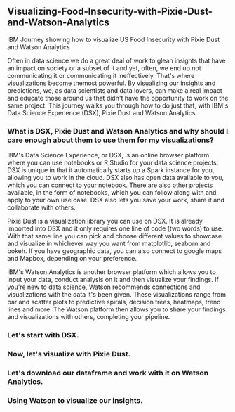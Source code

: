 ## Visualizing-Food-Insecurity-with-Pixie-Dust-and-Watson-Analytics
IBM Journey showing how to visualize US Food Insecurity with Pixie Dust and Watson Analytics

Often in data science we do a great deal of work to glean insights that have an impact on society or a subset of it and yet, often, we end up not communicating it or communicating it ineffectively. That's where visualizations become themost powerful. By visualizing our insights and predictions, we, as data scientists and data lovers, can make a real impact and educate those around us that didn't have the opportunity to work on the same project. This journey walks you through how to do just that, with IBM's Data Science Experience (DSX), Pixie Dust and Watson Analytics.

### What is DSX, Pixie Dust and Watson Analytics and why should I care enough about them to use them for my visualizations?

IBM's Data Science Experience, or DSX, is an online browser platform where you can use notebooks or R Studio for your data science projects. DSX is unique in that it automatically starts up a Spark instance for you, allowing you to work in the cloud. DSX also has open data available to you, which you can connect to your notebook. There are also other projects available, in the form of notebooks, which you can follow along with and apply to your own use case. DSX also lets you save your work, share it and collaborate with others.

Pixie Dust is a visualization library you can use on DSX. It is already imported into DSX and it only requires one line of code (two words) to use. With that same line you can pick and choose different values to showcase and visualize in whichever way you want from matplotlib, seaborn and bokeh. If you have geographic data, you can also connect to google maps and Mapbox, depending on your preference.

IBM's Watson Analytics is another browser platform which allows you to input your data, conduct analysis on it and then visualize your findings. If you're new to data science, Watson recommends connections and visualizations with the data it's been given. These visualizations range from bar and scatter plots to predictive spirals, decision trees, heatmaps, trend lines and more. The Watson platform then allows you to share your findings and visualizations with others, completing your pipeline.


### Let's start with DSX.

### Now, let's visualize with Pixie Dust.

### Let's download our dataframe and work with it on Watson Analytics.

### Using Watson to visualize our insights.
